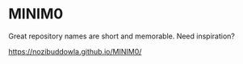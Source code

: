 # MINIM0
Great repository names are short and memorable. Need inspiration?


https://nozibuddowla.github.io/MINIM0/
